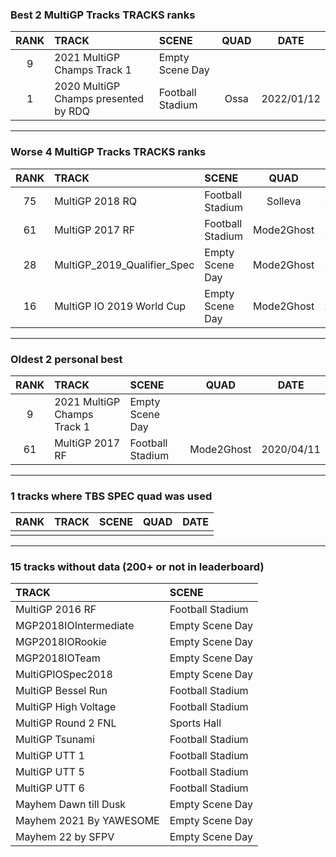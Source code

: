 ### Best 2 MultiGP Tracks TRACKS ranks
|RANK|TRACK|SCENE|QUAD|DATE|
|:---:|:---|:---|:---:|:---:|
|9|2021 MultiGP Champs Track 1|Empty Scene Day|||
|1|2020 MultiGP Champs presented by RDQ|Football Stadium|Ossa|2022/01/12|
---
### Worse 4 MultiGP Tracks TRACKS ranks
|RANK|TRACK|SCENE|QUAD|DATE|
|:---:|:---|:---|:---:|:---:|
|75|MultiGP 2018 RQ|Football Stadium|Solleva|2020/05/28|
|61|MultiGP 2017 RF|Football Stadium|Mode2Ghost|2020/04/11|
|28|MultiGP_2019_Qualifier_Spec|Empty Scene Day|Mode2Ghost|2021/04/30|
|16|MultiGP IO 2019 World Cup|Empty Scene Day|Mode2Ghost|2020/05/05|
---
### Oldest 2 personal best
|RANK|TRACK|SCENE|QUAD|DATE|
|:---:|:---|:---|:---:|:---:|
|9|2021 MultiGP Champs Track 1|Empty Scene Day|||
|61|MultiGP 2017 RF|Football Stadium|Mode2Ghost|2020/04/11|
---
### 1 tracks where TBS SPEC quad was used
|RANK|TRACK|SCENE|QUAD|DATE|
|:---:|:---|:---|:---:|:---:|
||||||
---
### 15 tracks without data (200+ or not in leaderboard)
|TRACK|SCENE|
|:---|:---|
|MultiGP 2016 RF|Football Stadium|
|MGP2018IOIntermediate|Empty Scene Day|
|MGP2018IORookie|Empty Scene Day|
|MGP2018IOTeam|Empty Scene Day|
|MultiGPIOSpec2018|Empty Scene Day|
|MultiGP Bessel Run|Football Stadium|
|MultiGP High Voltage|Football Stadium|
|MultiGP Round 2 FNL|Sports Hall|
|MultiGP Tsunami|Football Stadium|
|MultiGP UTT 1|Football Stadium|
|MultiGP UTT 5|Football Stadium|
|MultiGP UTT 6|Football Stadium|
|Mayhem Dawn till Dusk|Empty Scene Day|
|Mayhem 2021 By YAWESOME|Empty Scene Day|
|Mayhem 22 by SFPV|Empty Scene Day|
